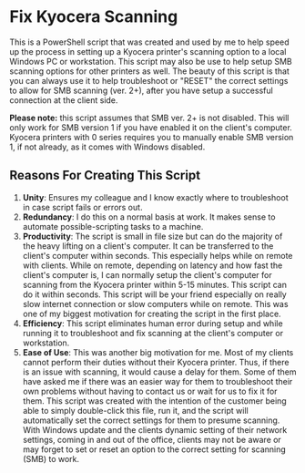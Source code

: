 # Fix Kyocera Scanning
This is a PowerShell script that was created and used by me to help speed up the process in setting up a Kyocera printer's scanning option to a local Windows PC or workstation. This script may also be use to help setup SMB scanning options for other printers as well. The beauty of this script is that you can always use it to help troubleshoot or "RESET" the correct settings to allow for SMB scanning (ver. 2+), after you have setup a successful connection at the client side. 

<b>Please note:</b> this script assumes that SMB ver. 2+ is not disabled. This will only work for SMB version 1 if you have enabled it on the client's computer. Kyocera printers with 0 series requires you to manually enable SMB version 1, if not already, as it comes with Windows disabled. 

## Reasons For Creating This Script
1. <b>Unity</b>: Ensures my colleague and I know exactly where to troubleshoot in case script fails or errors out.  
2. <b>Redundancy</b>: I do this on a normal basis at work. It makes sense to automate possible-scripting tasks to a machine.   
3. <b>Productivity</b>: The script is small in file size but can do the majority of the heavy lifting on a client's computer. It can be transferred to the client's computer within seconds. This especially helps while on remote with clients.  While on remote, depending on latency and how fast the client's computer is, I can normally setup the client's computer for scanning from the Kyocera printer within 5-15 minutes. This script can do it within seconds. This script will be your friend especially on really slow internet connection or slow computers while on remote. This was one of my biggest motivation for creating the script in the first place. 
4. <b>Efficiency</b>: This script eliminates human error during setup and while running it to troubleshoot and fix scanning at the client's computer or workstation. 
5. <b>Ease of Use</b>: This was another big motivation for me. Most of my clients cannot perform their duties without their Kyocera printer. Thus, if there is an issue with scanning, it would cause a delay for them. Some of them have asked me if there was an easier way for them to troubleshoot their own problems without having to contact us or wait for us to fix it for them. This script was created with the intention of the customer being able to simply double-click this file, run it, and the script will automatically set the correct settings for them to presume scanning. With Windows update and the clients dynamic setting of their network settings, coming in and out of the office, clients may not be aware or may forget to set or reset an option to the correct setting for scanning (SMB) to work.
